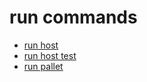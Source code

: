# run commands

  * [run host](run-host)
  * [run host test](run-host-test)
  * [run pallet](run-pallet)
